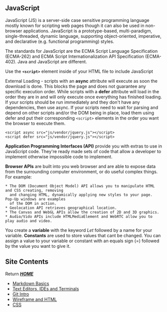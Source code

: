 ## JavaScript

JavaScript (JS) is a server-side case sensitive programming language mostly known for scripting web pages though it can also be used in non-browser applications. JavaScript is a prototype-based, multi-paradigm, single-threaded, dynamic language, supporting object-oriented, imperative, and declarative (e.g. functional programming) styles.

The standards for JavaScript are the ECMA Script Language Specification (ECMA-262) and ECMA Script Internationalization API Specification (ECMA-402). Java and JavaScript are different. 

Use the **`<script>`** element inside of your HTML file to include JavaScript

External Loading - scripts with an **async** attribute will execute as soon the download is done. This blocks the page and does not guarantee any specific execution order. While scripts with a **defer** attribute will load in the order they are in and will only execute once everything has finished loading. If your scripts should be run immediately and they don't have any dependencies, then use async. If your scripts need to wait for parsing and depend on other scripts and/or the DOM being in place, load them using defer and put their corresponding `<script>` elements in the order you want the browser to execute them.

`<script async src="js/vendor/jquery.js"></script>`\
`<script defer src="js/vendor/jquery.js"></script>`


**Application Programming Interfaces (API)** provide you with extras to use in JavaScript code. They're ready made sets of code that allow a developer to implement otherwise impossible code to implement. 

**Browser APIs** are built into you web browser and are able to expose data from the surrounding computer environment, or do useful complex things. For example:

    * The DOM (Document Object Model) API allows you to manipulate HTML and CSS creating, removing 
      and changing HTML, dynamically applying new styles to your page. Pop-Up windows are examples 
      of the DOM in action.
    * Geolocation API retrieves geographical location.
    * The Canvas and WebGL APIs allow the creation of 2D and 3D graphics.
    * Audio/Vido APIs include HTMLMediaElement and WebRTC allow you to play audio and video. 

You create a **variable** with the keyword *Let* followed by a name for your variable. **Constants** are used to store values that cant be changed. You can assign a value to your variable or constant with an equals sign (=) followed by the value you want to give it. 



## Site Contents
Return [**_HOME_**](https://DustinHall.github.io/reading-notes) 
* [Markdown Basics](https://dustinhall.github.io/reading-notes/markdown)
* [Text Editors, IDEs and Terminals](https://dustinhall.github.io/reading-notes/text-editor)
* [Git Intro](https://dustinhall.github.io/reading-notes/git-intro)
* [Wireframe and HTML](https://dustinhall.github.io/reading-notes/wireframe-html)
* [CSS](https://dustinhall.github.io/reading-notes/css)